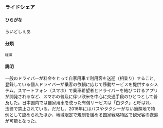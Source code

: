 <div style="display:none;">

## [あ行](securities-terms?id=あ行)
## [か行](securities-terms?id=か行)
## [さ行](securities-terms?id=さ行)
## [た行](securities-terms?id=た行)
## [な行](securities-terms?id=な行)
## [は行](securities-terms?id=は行)
## [ま行](securities-terms?id=ま行)
## [や行](securities-terms?id=や行)
## [ら行](securities-terms?id=ら行)

</div>

### ライドシェア

#### ひらがな

らいどしぇあ

#### 分類

`経済`

#### 説明

一般のドライバーが料金をとって自家用車で利用客を送迎（相乗り）すること。登録している個人ドライバーが乗客の依頼に応じて移動サービスを提供するシステム。スマートフォン（スマホ）で乗車希望者とドライバーを結びつけるアプリが開発されるなど、スマホの普及に伴い欧米を中心に交通手段のひとつとして普及した。日本国内では自家用車を使った有償サービスは「白タク」と呼ばれ、法律で禁止されている。だだし、2016年にはバスやタクシーがない過疎地で特例として認められたほか、地域限定で規制を緩める国家戦略特区で観光客の送迎が可能となった。

<div style="display:none;">

## [わ行](securities-terms?id=わ行)
## [英数字・記号](securities-terms?id=英数字・記号)

</div>

